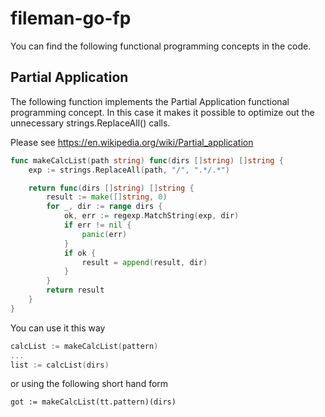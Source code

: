# fileman-go-fp

You can find the following functional programming concepts in the code.

## Partial Application 

The following function implements the Partial Application functional programming
concept. In this case it makes it possible to optimize out the
unnecessary strings.ReplaceAll() calls.

Please see https://en.wikipedia.org/wiki/Partial_application
```go
func makeCalcList(path string) func(dirs []string) []string {
	exp := strings.ReplaceAll(path, "/", ".*/.*")

	return func(dirs []string) []string {
		result := make([]string, 0)
		for _, dir := range dirs {
			ok, err := regexp.MatchString(exp, dir)
			if err != nil {
				panic(err)
			}
			if ok {
				result = append(result, dir)
			}
		}
		return result
	}
}
```

You can use it this way

```go
calcList := makeCalcList(pattern)
...
list := calcList(dirs)
```

or using the following short hand form

```
got := makeCalcList(tt.pattern)(dirs)

```
